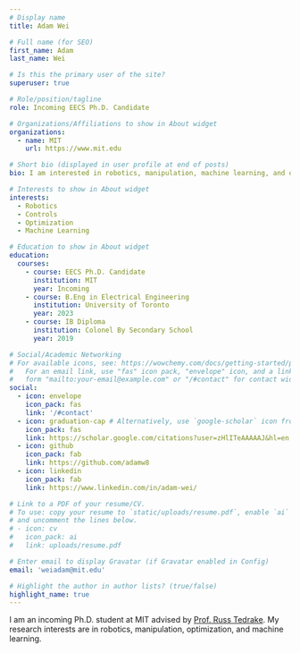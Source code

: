 ```yaml
---
# Display name
title: Adam Wei

# Full name (for SEO)
first_name: Adam
last_name: Wei

# Is this the primary user of the site?
superuser: true

# Role/position/tagline
role: Incoming EECS Ph.D. Candidate

# Organizations/Affiliations to show in About widget
organizations:
  - name: MIT
    url: https://www.mit.edu

# Short bio (displayed in user profile at end of posts)
bio: I am interested in robotics, manipulation, machine learning, and optimization.

# Interests to show in About widget
interests:
  - Robotics
  - Controls
  - Optimization
  - Machine Learning

# Education to show in About widget
education:
  courses:
    - course: EECS Ph.D. Candidate
      institution: MIT
      year: Incoming
    - course: B.Eng in Electrical Engineering
      institution: University of Toronto
      year: 2023
    - course: IB Diploma
      institution: Colonel By Secondary School
      year: 2019

# Social/Academic Networking
# For available icons, see: https://wowchemy.com/docs/getting-started/page-builder/#icons
#   For an email link, use "fas" icon pack, "envelope" icon, and a link in the
#   form "mailto:your-email@example.com" or "/#contact" for contact widget.
social:
  - icon: envelope
    icon_pack: fas
    link: '/#contact'
  - icon: graduation-cap # Alternatively, use `google-scholar` icon from `ai` icon pack
    icon_pack: fas
    link: https://scholar.google.com/citations?user=zHlITeAAAAAJ&hl=en
  - icon: github
    icon_pack: fab
    link: https://github.com/adamw8
  - icon: linkedin
    icon_pack: fab
    link: https://www.linkedin.com/in/adam-wei/

# Link to a PDF of your resume/CV.
# To use: copy your resume to `static/uploads/resume.pdf`, enable `ai` icons in `params.toml`,
# and uncomment the lines below.
# - icon: cv
#   icon_pack: ai
#   link: uploads/resume.pdf

# Enter email to display Gravatar (if Gravatar enabled in Config)
email: 'weiadam@mit.edu'

# Highlight the author in author lists? (true/false)
highlight_name: true
---
```


I am an incoming Ph.D. student at MIT advised by [Prof. Russ Tedrake](https://groups.csail.mit.edu/locomotion/russt.html). My research interests are in robotics, manipulation, optimization, and machine learning.

<!-- {{< icon name="download" pack="fas" >}} Download my {{< staticref "uploads/demo_resume.pdf" "newtab" >}}resumé{{< /staticref >}}. -->
